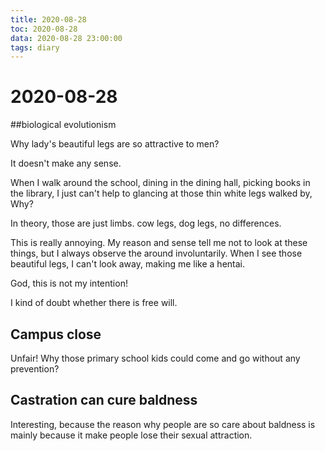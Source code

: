 ```yaml
---
title: 2020-08-28
toc: 2020-08-28
data: 2020-08-28 23:00:00
tags: diary
---
```



# 2020-08-28

##biological evolutionism

Why lady's beautiful legs are so attractive to men?

 It doesn't make any sense.

When I walk around the school, dining in the dining hall, picking books in the library, I just can't help to glancing at those thin white legs walked by, Why?

In theory, those are just limbs. cow legs, dog legs, no differences. 

This is really annoying. My reason and sense tell me not to look at these things, but I always observe the around involuntarily. When I see those beautiful legs, I can't look away, making me like a hentai. 

God, this is not my intention!

I kind of doubt whether there is free will.

## Campus close

Unfair! Why those primary school kids could come and go without any prevention?

## Castration can cure baldness

Interesting, because the reason why people are so care about baldness is mainly because it make people lose their sexual attraction.



